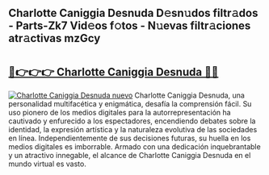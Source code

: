 ## Charlotte Caniggia Desnuda D𝚎sn𝚞dos filtr𝚊dos - Parts-Zk7 Vid𝚎os f𝚘tos - N𝚞evas filtr𝚊ciones atr𝚊ctivas mzGcy

# <h2><a href="http://mb4qtw.tromn.icu/?c=Charlotte+Caniggia+Desnuda">🔗👉👉👉 Charlotte Caniggia Desnuda 🔗🔗</a></h2>

[![Charlotte Caniggia Desnuda nuevo](https://i.imgur.com/pEAQMta.gif)](http://mb4qtw.tromn.icu/?c=Charlotte+Caniggia+Desnuda)
Charlotte Caniggia Desnuda, una personalidad multifacética y enigmática, desafía la comprensión fácil. Su uso pionero de los medios digitales para la autorrepresentación ha cautivado y enfurecido a los espectadores, encendiendo debates sobre la identidad, la expresión artística y la naturaleza evolutiva de las sociedades en línea. Independientemente de sus decisiones futuras, su huella en los medios digitales es imborrable. Armado con una dedicación inquebrantable y un atractivo innegable, el alcance de Charlotte Caniggia Desnuda en el mundo virtual es vasto.
